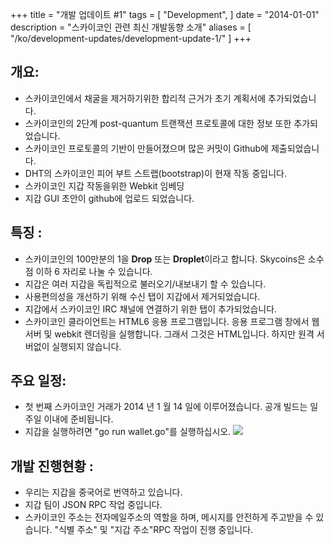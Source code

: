 +++
title = "개발 업데이트 #1"
tags = [
    "Development",
]
date = "2014-01-01"
description = "스카이코인 관련 최신 개발동향 소개"
aliases = [
	"/ko/development-updates/development-update-1/"
]
+++

## 개요:

- 스카이코인에서 채굴을 제거하기위한 합리적 근거가 초기 계획서에 추가되었습니다.
- 스카이코인의 2단계 post-quantum 트랜잭션 프로토콜에 대한 정보 또한 추가되었습니다.
- 스카이코인 프로토콜의 기반이 만들어졌으며 많은 커밋이 Github에 제출되었습니다.
- DHT의 스카이코인 피어 부트 스트랩(bootstrap)이 현재 작동 중입니다.
- 스카이코인 지갑 작동을위한 Webkit 임베딩
- 지갑 GUI 초안이 github에 업로드 되었습니다.

## 특징 :
- 스카이코인의 100만분의 1을 **Drop** 또는 **Droplet**이라고 합니다. Skycoins은 소수점 이하 6 자리로 나눌 수 있습니다.
- 지갑은 여러 지갑을 독립적으로 불러오기/내보내기 할 수 있습니다.
- 사용편의성을 개선하기 위해 수신 탭이 지갑에서 제거되었습니다.
- 지갑에서 스카이코인 IRC 채널에 연결하기 위한 탭이 추가되었습니다.
- 스카이코인 클라이언트는 HTML6 응용 프로그램입니다. 응용 프로그램 창에서 웹 서버 및 webkit 렌더링을 실행합니다. 그래서 그것은 HTML입니다. 하지만 원격 서버없이 실행되지 않습니다.

## 주요 일정:

- 첫 번째 스카이코인 거래가 2014 년 1 월 14 일에 이루어졌습니다. 공개 빌드는 일주일 이내에 준비됩니다.
- 지갑을 실행하려면 "go run wallet.go"를 실행하십시오.
![](https://ip.bitcointalk.org/?u=http%3A%2F%2Fi.imgur.com%2FfVfGcwo.png&t=578&c=t7Q4apEWV_NY0Q)

## 개발 진행현황 :

- 우리는 지갑을 중국어로 번역하고 있습니다.
- 지갑 팀이 JSON RPC 작업 중입니다.
- 스카이코인 주소는 전자메일주소의 역할을 하며, 메시지를 안전하게 주고받을 수 있습니다. "식별 주소" 및 "지갑 주소"RPC 작업이 진행 중입니다.
